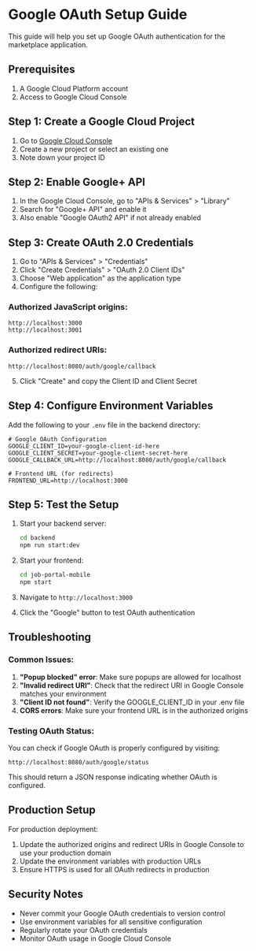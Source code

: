 # Google OAuth Setup Guide

This guide will help you set up Google OAuth authentication for the marketplace application.

## Prerequisites

1. A Google Cloud Platform account
2. Access to Google Cloud Console

## Step 1: Create a Google Cloud Project

1. Go to [Google Cloud Console](https://console.cloud.google.com/)
2. Create a new project or select an existing one
3. Note down your project ID

## Step 2: Enable Google+ API

1. In the Google Cloud Console, go to "APIs & Services" > "Library"
2. Search for "Google+ API" and enable it
3. Also enable "Google OAuth2 API" if not already enabled

## Step 3: Create OAuth 2.0 Credentials

1. Go to "APIs & Services" > "Credentials"
2. Click "Create Credentials" > "OAuth 2.0 Client IDs"
3. Choose "Web application" as the application type
4. Configure the following:

### Authorized JavaScript origins:

```
http://localhost:3000
http://localhost:3001
```

### Authorized redirect URIs:

```
http://localhost:8080/auth/google/callback
```

5. Click "Create" and copy the Client ID and Client Secret

## Step 4: Configure Environment Variables

Add the following to your `.env` file in the backend directory:

```env
# Google OAuth Configuration
GOOGLE_CLIENT_ID=your-google-client-id-here
GOOGLE_CLIENT_SECRET=your-google-client-secret-here
GOOGLE_CALLBACK_URL=http://localhost:8080/auth/google/callback

# Frontend URL (for redirects)
FRONTEND_URL=http://localhost:3000
```

## Step 5: Test the Setup

1. Start your backend server:

   ```bash
   cd backend
   npm run start:dev
   ```

2. Start your frontend:

   ```bash
   cd job-portal-mobile
   npm start
   ```

3. Navigate to `http://localhost:3000`
4. Click the "Google" button to test OAuth authentication

## Troubleshooting

### Common Issues:

1. **"Popup blocked" error**: Make sure popups are allowed for localhost
2. **"Invalid redirect URI"**: Check that the redirect URI in Google Console matches your environment
3. **"Client ID not found"**: Verify the GOOGLE_CLIENT_ID in your .env file
4. **CORS errors**: Make sure your frontend URL is in the authorized origins

### Testing OAuth Status:

You can check if Google OAuth is properly configured by visiting:

```
http://localhost:8080/auth/google/status
```

This should return a JSON response indicating whether OAuth is configured.

## Production Setup

For production deployment:

1. Update the authorized origins and redirect URIs in Google Console to use your production domain
2. Update the environment variables with production URLs
3. Ensure HTTPS is used for all OAuth redirects in production

## Security Notes

- Never commit your Google OAuth credentials to version control
- Use environment variables for all sensitive configuration
- Regularly rotate your OAuth credentials
- Monitor OAuth usage in Google Cloud Console

